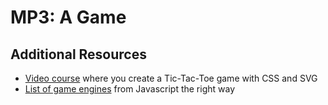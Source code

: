 # MP3: A Game

## Additional Resources

- [Video course](https://egghead.io/courses/tic-tac-toe-with-css-and-svg-be02)
  where you create a Tic-Tac-Toe game with CSS and SVG
- [List of game engines](http://jstherightway.org/#game-engines) from Javascript
  the right way
